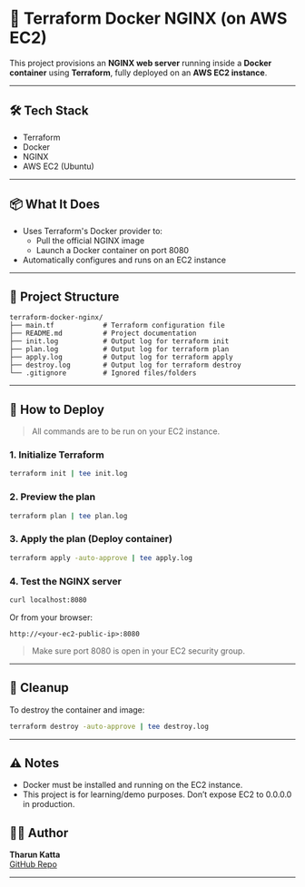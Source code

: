 # 🚀 Terraform Docker NGINX (on AWS EC2)

This project provisions an **NGINX web server** running inside a **Docker container** using **Terraform**, fully deployed on an **AWS EC2 instance**.

---

## 🛠️ Tech Stack

- Terraform
- Docker
- NGINX
- AWS EC2 (Ubuntu)

---

## 📦 What It Does

- Uses Terraform's Docker provider to:
  - Pull the official NGINX image
  - Launch a Docker container on port 8080
- Automatically configures and runs on an EC2 instance

---

## 📂 Project Structure

```
terraform-docker-nginx/
├── main.tf            # Terraform configuration file
├── README.md          # Project documentation
├── init.log           # Output log for terraform init
├── plan.log           # Output log for terraform plan
├── apply.log          # Output log for terraform apply
├── destroy.log        # Output log for terraform destroy
└── .gitignore         # Ignored files/folders
```

---

## 🚀 How to Deploy

> All commands are to be run on your EC2 instance.

### 1. Initialize Terraform

```bash
terraform init | tee init.log
```

### 2. Preview the plan

```bash
terraform plan | tee plan.log
```

### 3. Apply the plan (Deploy container)

```bash
terraform apply -auto-approve | tee apply.log
```

### 4. Test the NGINX server

```bash
curl localhost:8080
```

Or from your browser:

```
http://<your-ec2-public-ip>:8080
```

> Make sure port 8080 is open in your EC2 security group.

---

## 🧹 Cleanup

To destroy the container and image:

```bash
terraform destroy -auto-approve | tee destroy.log
```

---

## ⚠️ Notes

- Docker must be installed and running on the EC2 instance.
- This project is for learning/demo purposes. Don’t expose EC2 to 0.0.0.0 in production.
## 👨‍💻 Author

**Tharun Katta**  
[GitHub Repo](https://github.com/tharunkatta10/terraform-docker-nginx)

---


